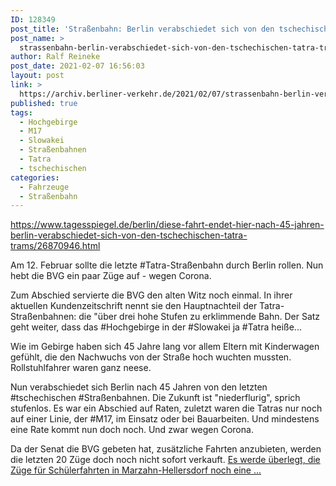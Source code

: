 ```yaml
---
ID: 128349
post_title: 'Straßenbahn: Berlin verabschiedet sich von den tschechischen Tatra-Trams Am 12. Februar sollte die letzte Tatra-Straßenbahn durch Berlin rollen. , aus Der Tagesspiegel'
post_name: >
  strassenbahn-berlin-verabschiedet-sich-von-den-tschechischen-tatra-trams-am-12-februar-sollte-die-letzte-tatra-strassenbahn-durch-berlin-rollen-aus-der-tagesspiegel
author: Ralf Reineke
post_date: 2021-02-07 16:56:03
layout: post
link: >
  https://archiv.berliner-verkehr.de/2021/02/07/strassenbahn-berlin-verabschiedet-sich-von-den-tschechischen-tatra-trams-am-12-februar-sollte-die-letzte-tatra-strassenbahn-durch-berlin-rollen-aus-der-tagesspiegel/
published: true
tags:
  - Hochgebirge
  - M17
  - Slowakei
  - Straßenbahnen
  - Tatra
  - tschechischen
categories:
  - Fahrzeuge
  - Straßenbahn
---
```

https://www.tagesspiegel.de/berlin/diese-fahrt-endet-hier-nach-45-jahren-berlin-verabschiedet-sich-von-den-tschechischen-tatra-trams/26870946.html

Am 12. Februar sollte die letzte #Tatra-Straßenbahn durch Berlin rollen. Nun hebt die BVG ein paar Züge auf - wegen Corona.

Zum Abschied servierte die BVG den alten Witz noch einmal. In ihrer aktuellen Kundenzeitschrift nennt sie den Hauptnachteil der Tatra-Straßenbahnen: die "über drei hohe Stufen zu erklimmende Bahn. Der Satz geht weiter, dass das #Hochgebirge in der #Slowakei ja #Tatra heiße...

Wie im Gebirge haben sich 45 Jahre lang vor allem Eltern mit Kinderwagen gefühlt, die den Nachwuchs von der Straße hoch wuchten mussten. Rollstuhlfahrer waren ganz neese.

Nun verabschiedet sich Berlin nach 45 Jahren von den letzten #tschechischen #Straßenbahnen. Die Zukunft ist "niederflurig", sprich stufenlos. Es war ein Abschied auf Raten, zuletzt waren die Tatras nur noch auf einer Linie, der #M17, im Einsatz oder bei Bauarbeiten. Und mindestens eine Rate kommt nun doch noch. Und zwar wegen Corona.

Da der Senat die BVG gebeten hat, zusätzliche Fahrten anzubieten, werden die letzten 20 Züge doch noch nicht sofort verkauft. <a href="https://www.tagesspiegel.de/berlin/diese-fahrt-endet-hier-nach-45-jahren-berlin-verabschiedet-sich-von-den-tschechischen-tatra-trams/26870946.html">Es werde überlegt, die Züge für Schülerfahrten in Marzahn-Hellersdorf noch eine ...</a>